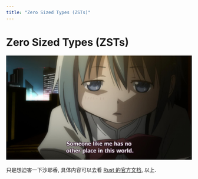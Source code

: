 ```yaml
---
title: "Zero Sized Types (ZSTs)"
---
```


# Zero Sized Types (ZSTs)

<img src="./images/zst.jpg" />

只是想迫害一下沙耶香, 具体内容可以去看 [Rust 的官方文档](https://doc.rust-lang.org/nomicon/exotic-sizes.html#zero-sized-types-zsts), 以上.
